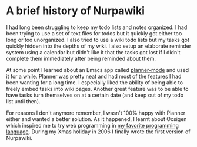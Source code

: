 # A brief history of Nurpawiki #
I had long been struggling to keep my todo lists and notes organized.  I had been trying to use a set of text files for todos but it quickly got either too long or too unorganized.  I also tried to use a wiki todo lists but my tasks got quickly hidden into the depths of my wiki.  I also setup an elaborate reminder system using a calendar but didn't like it that the tasks got lost if I didn't complete them immediately after being reminded about them.

At some point I learned about an Emacs app called [planner-mode](http://www.emacswiki.org/cgi-bin/emacs/PlannerMode) and used it for a while.  Planner was pretty neat and had most of the features I had been wanting for a long time.  I especially liked the ability of being able to freely embed tasks into wiki pages.  Another great feature was to be able to have tasks turn themselves on at a certain date (and keep out of my todo list until then).

For reasons I don't anymore remember, I wasn't 100% happy with Planner either and wanted a better solution.  As it happened, I learnt about Ocsigen which inspired me to try web programming in [my favorite programming language](http://caml.inria.fr).  During my Xmas holiday in 2006 I finally wrote the first version of Nurpawiki.